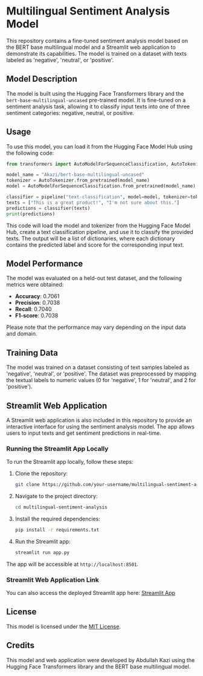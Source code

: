 # Multilingual Sentiment Analysis Model

This repository contains a fine-tuned sentiment analysis model based on the BERT base multilingual model and a Streamlit web application to demonstrate its capabilities. The model is trained on a dataset with texts labeled as 'negative', 'neutral', or 'positive'.

## Model Description

The model is built using the Hugging Face Transformers library and the `bert-base-multilingual-uncased` pre-trained model. It is fine-tuned on a sentiment analysis task, allowing it to classify input texts into one of three sentiment categories: negative, neutral, or positive.

## Usage

To use this model, you can load it from the Hugging Face Model Hub using the following code:

```python
from transformers import AutoModelForSequenceClassification, AutoTokenizer, pipeline

model_name = "Akazi/bert-base-multilingual-uncased"
tokenizer = AutoTokenizer.from_pretrained(model_name)
model = AutoModelForSequenceClassification.from_pretrained(model_name)

classifier = pipeline("text-classification", model=model, tokenizer=tokenizer)
texts = ["This is a great product!", "I'm not sure about this."]
predictions = classifier(texts)
print(predictions)
```

This code will load the model and tokenizer from the Hugging Face Model Hub, create a text classification pipeline, and use it to classify the provided texts. The output will be a list of dictionaries, where each dictionary contains the predicted label and score for the corresponding input text.

## Model Performance

The model was evaluated on a held-out test dataset, and the following metrics were obtained:

- **Accuracy**: 0.7061
- **Precision**: 0.7038
- **Recall**: 0.7040
- **F1-score**: 0.7038

Please note that the performance may vary depending on the input data and domain.

## Training Data

The model was trained on a dataset consisting of text samples labeled as 'negative', 'neutral', or 'positive'. The dataset was preprocessed by mapping the textual labels to numeric values (0 for 'negative', 1 for 'neutral', and 2 for 'positive').

## Streamlit Web Application

A Streamlit web application is also included in this repository to provide an interactive interface for using the sentiment analysis model. The app allows users to input texts and get sentiment predictions in real-time.

### Running the Streamlit App Locally

To run the Streamlit app locally, follow these steps:

1. Clone the repository:
   ```bash
   git clone https://github.com/your-username/multilingual-sentiment-analysis.git
   ```

2. Navigate to the project directory:
   ```bash
   cd multilingual-sentiment-analysis
   ```

3. Install the required dependencies:
   ```bash
   pip install -r requirements.txt
   ```

4. Run the Streamlit app:
   ```bash
   streamlit run app.py
   ```

The app will be accessible at `http://localhost:8501`.

### Streamlit Web Application Link

You can also access the deployed Streamlit app here: [Streamlit App](https://bax453.streamlit.app/)

## License

This model is licensed under the [MIT License](LICENSE).

## Credits

This model and web application were developed by Abdullah Kazi using the Hugging Face Transformers library and the BERT base multilingual model.
